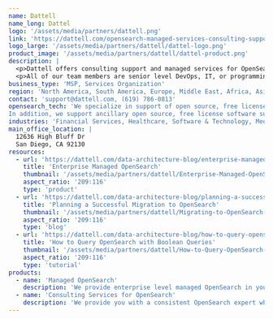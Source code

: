 ```yaml
---
name: Dattell 
name_long: Dattel
logo: '/assets/media/partners/dattell.png'
link: 'https://dattell.com/opensearch-managed-services-consulting-support/'
logo_large: '/assets/media/partners/dattell/dattel-logo.png'
product_image: '/assets/media/partners/dattell/dattel-product.png'
description: |
  <p>Dattell offers consulting support and managed services for OpenSearch, Elasticsearch, Kafka, and Pulsar. We support implementations in our clients’ environments, on-prem or cloud (AWS, GCP, Azure).</p>
  <p>All of our team members are senior level DevOps, IT, or programming professionals with 10+ years experience running data infrastructure for complex use cases.</p>
business_type: 'MSP, Services Organization'
region: 'North America, South America, Europe, Middle East, Africa, Asia Pacific, Australia'
contact: 'support@dattell.com, (619) 786-0813'
opensearch_tech: 'We specialize in support of open source, free license software. That includes OpenSearch in all of its various implementations including: search, logging and monitoring, analytics, observability, security, e-commerce, machine learning, vector search, and content management.
In addition, we support ancillary open source, free license software such as Apache Kafka, and Apache Pulsar.'
industries: 'Financial Services, Healthcare, Software & Technology, Media, Public Sector, Consumer Services, Business Services, Energy & Utilities, Internet of Things, Fintech, Healthtech, Saas, Defense, Biotech, Medtech, High Tech, Energy & Utilities'
main_office_location: |
  12636 High Bluff Dr
  San Diego, CA 92130
resources:
  - url: 'https://dattell.com/data-architecture-blog/enterprise-managed-opensearch/'
    title: 'Enterprise Managed OpenSearch'
    thumbnail: '/assets/media/partners/dattell/Enterprise-Managed-OpenSearch.png'
    aspect_ratio: '209∶116'
    type: 'product'
  - url: 'https://dattell.com/data-architecture-blog/planning-a-successful-migration-to-opensearch/'
    title: 'Planning a Successful Migration to OpenSearch'
    thumbnail: '/assets/media/partners/dattell/Migrating-to-OpenSearch-2.png'
    aspect_ratio: '209∶116'
    type: 'blog'
  - url: 'https://dattell.com/data-architecture-blog/how-to-query-opensearch-with-boolean-queries/'
    title: 'How to Query OpenSearch with Boolean Queries'
    thumbnail: '/assets/media/partners/dattell/How-to-Query-OpenSearch-With-Boolean-Queries.png'
    aspect_ratio: '209∶116'
    type: 'tutorial'
products:
  - name: 'Managed OpenSearch'
    description: 'We provide enterprise level managed OpenSearch in your environment. You will work with a consistent OpenSearch expert who gets to know your team, use case, and implementation. This OpenSearch engineer will be available to you like an extension of your team on Slack/Teams/etc., in meetings, by phone, and email. They will focus on preventative maintenance, optimization, monitoring, training, and any other technical assistance needed. Your dedicated engineer will also be the first to respond 24x7 to production-level issues. And we have our larger team of OpenSearch engineers available for additional support. We guarantee a response time of 15 minutes for production level issues, 24x7x365.'
  - name: 'Consulting Services for OpenSearch'
    description: 'We provide you with a consistent OpenSearch expert who gets to know your team, use case, and implementation. This OpenSearch engineer will be available to you during work hours like an extension of your team on Slack/Teams/etc., in meetings, by phone, and email. They will focus on preventative maintenance, optimization, monitoring, training, and any other technical assistance needed. We guarantee a response time of 3 business hours for all issues/inquiries, and we have an average response time of 20 minutes.'
---
```

